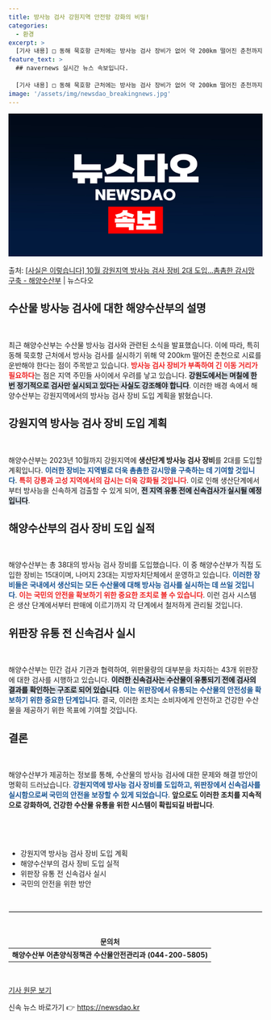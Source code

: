 ```yaml
---
title: 방사능 검사 강원지역 안전망 강화의 비밀!
categories:
  - 환경
excerpt: >
  [기사 내용] □ 동해 묵호항 근처에는 방사능 검사 장비가 없어 약 200km 떨어진 춘천까지 시료를 가지고…
feature_text: >
  ## navernews 실시간 뉴스 속보입니다.

  [기사 내용] □ 동해 묵호항 근처에는 방사능 검사 장비가 없어 약 200km 떨어진 춘천까지 시료를 가지고…
image: '/assets/img/newsdao_breakingnews.jpg'
---
```


![뉴스다오 속보](/assets/img/newsdao_breakingnews.jpg)

<p>출처: <a href="https://newsdao.kr/1880" rel="dofollow">[사실은 이렇습니다] 10월 강원지역 방사능 검사 장비 2대 도입…촘촘한 감시망 구축 - 해양수산부</a> | 뉴스다오</p>

<h2 data-ke-size="size26">수산물 방사능 검사에 대한 해양수산부의 설명</h2>

<p data-ke-size="size16">&nbsp;</p>

최근 해양수산부는 수산물 방사능 검사와 관련된 소식을 발표했습니다. 이에 따라, 특히 동해 묵호항 근처에서 방사능 검사를 실시하기 위해 약 200km 떨어진 춘천으로 시료를 운반해야 한다는 점이 주목받고 있습니다. <b><span style="color: #ee2323;">방사능 검사 장비가 부족하여 긴 이동 거리가 필요하다</span></b>는 점은 지역 주민들 사이에서 우려를 낳고 있습니다. <b><span style="background-color: #21538527;">강원도에서는 며칠에 한 번 정기적으로 검사만 실시되고 있다는 사실도 강조해야 합니다</span></b>. 이러한 배경 속에서 해양수산부는 강원지역에서의 방사능 검사 장비 도입 계획을 밝혔습니다.

<h2 data-ke-size="size26">강원지역 방사능 검사 장비 도입 계획</h2>

<p data-ke-size="size16">&nbsp;</p>

해양수산부는 2023년 10월까지 강원지역에 <b>생산단계 방사능 검사 장비</b>를 2대를 도입할 계획입니다. <b><span style="color: #1a5490;">이러한 장비는 지역별로 더욱 촘촘한 감시망을 구축하는 데 기여할 것입니다</span></b>. <b><span style="color: #ee2323;">특히 강릉과 고성 지역에서의 감시는 더욱 강화될 것입니다</span></b>. 이로 인해 생산단계에서부터 방사능을 신속하게 검출할 수 있게 되어, <b><span style="background-color: #21538527;">전 지역 유통 전에 신속검사가 실시될 예정입니다</span></b>.

<h2 data-ke-size="size26">해양수산부의 검사 장비 도입 실적</h2>

<p data-ke-size="size16">&nbsp;</p>

해양수산부는 총 38대의 방사능 검사 장비를 도입했습니다. 이 중 해양수산부가 직접 도입한 장비는 15대이며, 나머지 23대는 지방자치단체에서 운영하고 있습니다. <b><span style="color: #1a5490;">이러한 장비들은 국내에서 생산되는 모든 수산물에 대해 방사능 검사를 실시하는 데 쓰일 것입니다</span></b>. <b><span style="color: #ee2323;">이는 국민의 안전을 확보하기 위한 중요한 조치로 볼 수 있습니다</span></b>. 이런 검사 시스템은 생산 단계에서부터 판매에 이르기까지 각 단계에서 철저하게 관리될 것입니다.

<h2 data-ke-size="size26">위판장 유통 전 신속검사 실시</h2>

<p data-ke-size="size16">&nbsp;</p>

해양수산부는 민간 검사 기관과 협력하여, 위판물량의 대부분을 차지하는 43개 위판장에 대한 검사를 시행하고 있습니다. <b><span style="background-color: #21538527;">이러한 신속검사는 수산물이 유통되기 전에 검사의 결과를 확인하는 구조로 되어 있습니다</span></b>. <b><span style="color: #1a5490;">이는 위판장에서 유통되는 수산물의 안전성을 확보하기 위한 중요한 단계입니다</span></b>. 결국, 이러한 조치는 소비자에게 안전하고 건강한 수산물을 제공하기 위한 목표에 기여할 것입니다.

<h2 data-ke-size="size26">결론</h2>

<p data-ke-size="size16">&nbsp;</p>

해양수산부가 제공하는 정보를 통해, 수산물의 방사능 검사에 대한 문제와 해결 방안이 명확히 드러났습니다. <b><span style="color: #1a5490;">강원지역에 방사능 검사 장비를 도입하고, 위판장에서 신속검사를 실시함으로써 국민의 안전을 보장할 수 있게 되었습니다</span></b>. <b><span style="ee2323;">앞으로도 이러한 조치를 지속적으로 강화하여, 건강한 수산물 유통을 위한 시스템이 확립되길 바랍니다</span></b>. 

<p data-ke-size="size16">&nbsp;</p>

<p data-ke-size="size16">&nbsp;</p>

<ul>
  <li>강원지역 방사능 검사 장비 도입 계획</li>
  <li>해양수산부의 검사 장비 도입 실적</li>
  <li>위판장 유통 전 신속검사 실시</li>
  <li>국민의 안전을 위한 방안</li>
</ul>

<p data-ke-size="size16">&nbsp;</p>

<hr style="border: 1px solid #e0e0e0;">

<p data-ke-size="size16">&nbsp;</p>

<table>
  <thead>
    <tr>
      <td style="text-align: center; height: 17px;"><b>문의처</b></td>
    </tr>
  </thead>
  <tbody>
    <tr>
      <td style="text-align: center; height: 17px;"><b>해양수산부 어촌양식정책관 수산물안전관리과 (044-200-5805)</b></td>
    </tr>
  </tbody>
</table>

<p data-ke-size="size16">&nbsp;</p>

<a href="https://newsdao.kr/1880">기사 원문 보기</a> 

신속 뉴스 바로가기 👉 <a href="https://newsdao.kr" rel="dofollow">https://newsdao.kr</a>


